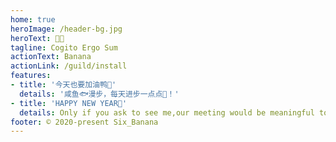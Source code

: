 ```yaml
---
home: true
heroImage: /header-bg.jpg
heroText: 👩‍💻
tagline: Cogito Ergo Sum
actionText: Banana
actionLink: /guild/install
features:
- title: '今天也要加油鸭🦆'
  details: '咸鱼🐟漫步，每天进步一点点🤪！'
- title: 'HAPPY NEW YEAR🎇'
  details: Only if you ask to see me,our meeting would be meaningful to me.
footer: © 2020-present Six_Banana
---
```

